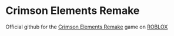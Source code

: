 # Crimson Elements Remake
Official github for the <a href="www.roblox.com/games/5737289265/Crimson-Elements-REMAKE">Crimson Elements Remake</a> game on <a href="www.roblox.com">ROBLOX</a>
